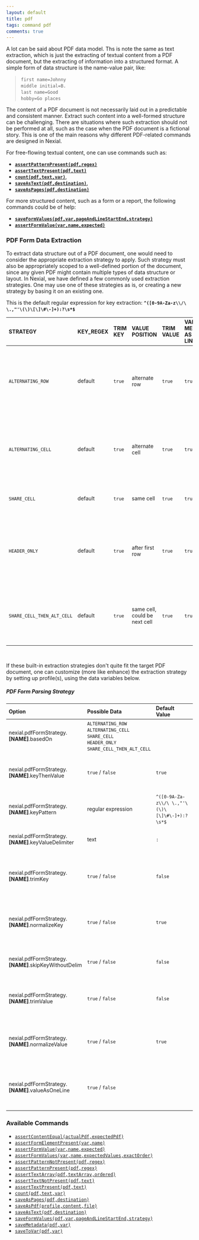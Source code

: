 ```yaml
---
layout: default
title: pdf
tags: command pdf
comments: true
---
```



A lot can be said about PDF data model. Ths is note the same as text extraction, which is just the extracting of 
textual content from a PDF document, but the extracting of information into a structured format. A simple form of data 
structure is the name-value pair, like:

> `first name=Johnny`<br/>
> `middle initial=B.`<br/>
> `last name=Good`<br/>
> `hobby=Go places`<br/>

The content of a PDF document is not necessarily laid out in a predictable and consistent manner. Extract such content 
into a well-formed structure can be challenging. There are situations where such extraction should not be performed at 
all, such as the case when the PDF document is a fictional story. This is one of the main reasons why different 
PDF-related commands are designed in Nexial. 

For free-flowing textual content, one can use commands such as:
- [**`assertPatternPresent(pdf,regex)`**](assertPatternPresent(pdf,regex))
- [**`assertTextPresent(pdf,text)`**](assertTextPresent(pdf,text))
- [**`count(pdf,text,var)`**](count(pdf,text,var)), 
- [**`saveAsText(pdf,destination)`**](saveAsText(pdf,destination)), 
- [**`saveAsPages(pdf,destination)`**](saveAsPages(pdf,destination)) 

For more structured content, such as a form or a report, the following commands could be of help:
- [**`saveFormValues(pdf,var,pageAndLineStartEnd,strategy)`**](saveFormValues(pdf,var,pageAndLineStartEnd,strategy))
- [**`assertFormValue(var,name,expected)`**](assertFormValue(var,name,expected))


### PDF Form Data Extraction
To extract data structure out of a PDF document, one would need to consider the appropriate extraction strategy to 
apply. Such strategy must also be appropriately scoped to a well-defined portion of the document, since any given PDF 
might contain multiple types of data structure or layout. In Nexial, we have defined a few commonly used extraction 
strategies. One may use one of these strategies as is, or creating a new strategy by basing it on an existing one.

This is the default regular expression for key extraction: **`^([0-9A-Za-z\\/\ \.,"'\(\)\[\]\#\-]+):?\s*$`**

| STRATEGY                 | KEY_REGEX | TRIM KEY | VALUE POSITION               | TRIM VALUE | VALUE MERGED AS 1 LINE | Description                                                                                                                                                                                         | Example             |
|:-------------------------|:----------|:---------|:-----------------------------|:-----------|:-----------------------|:----------------------------------------------------------------------------------------------------------------------------------------------------------------------------------------------------|:--------------------|
|`ALTERNATING_ROW`         |default    |`true`    |alternate row                 |`true`      |`true`                  |The name and value are laid out in alternating row.<br/>In the example (right),`STREET ADDRESS` would be<br/>considered in a separate row than its corresponding<br/>value `2200 West Empire Ave.,`  |![](image/pdf_01.png)|
|`ALTERNATING_CELL`        |default    |`true`    |alternate cell                |`true`      |`true`                  |The name and value are laid out in alternative cell.<br/>In the example (right), `Employee Gross` is presented in<br/>one cell, while its corresponding value `$1,334,694.40`<br/>is in another.     |![](image/pdf_02.png)|
|`SHARE_CELL`              |default    |`true`    |same cell                     |`true`      |`true`                  |Both the name and value are stored in the same cell,<br/>forming a contiguous string of text.                                                                                                        |![](image/pdf_03.png)|
|`HEADER_ONLY`             |default    |`true`    |after first row               |`true`      |`true`                  |All the name of the target data structure are laid<br/>out horizontally across the same line (like table<br/>header), while the corresponding values are laid<br/>out in subsequent lines (like CSV).|![](image/pdf_04.png)|
|`SHARE_CELL_THEN_ALT_CELL`|default    |`true`    |same cell, could be next cell |`true`      |`true`                  |This is a combination of `SHARE_CELL` and<br/>`ALTERNATING_CELL`. The `SHARE_CELL`strategy is tried<br/>first, and in need be the `ALTERNATING_CELL` strategy is<br/>employed as backup.             |                     |

<br/>

If these built-in extraction strategies don't quite fit the target PDF document, one can customize (more like enhance) 
the extraction strategy by setting up profile(s), using the data variables below.

##### PDF Form Parsing Strategy

| Option                                              | Possible Data                                                                                            | Default Value                               | Description                                                             | 
|:----------------------------------------------------|:---------------------------------------------------------------------------------------------------------|:--------------------------------------------|:------------------------------------------------------------------------|
|nexial.pdfFormStrategy.**[NAME]**.basedOn            |`ALTERNATING_ROW`<br/>`ALTERNATING_CELL`<br/>`SHARE_CELL`<br/>`HEADER_ONLY`<br/>`SHARE_CELL_THEN_ALT_CELL`|                                             |use one of the strategies as your starting point                         |
|nexial.pdfFormStrategy.**[NAME]**.keyThenValue       |`true` / `false`                                                                                          |`true`                                       |should the form 'key' appear before the corresponding 'value'?           |
|nexial.pdfFormStrategy.**[NAME]**.keyPattern         |regular expression                                                                                        |`^([0-9A-Za-z\\/\ \.,"'\(\)\[\]\#\-]+):?\s*$`|the extraction pattern for form 'key'                                    |
|nexial.pdfFormStrategy.**[NAME]**.keyValueDelimiter  |text                                                                                                      |`:`                                          |the delimiter between form 'key' and 'value'                             |
|nexial.pdfFormStrategy.**[NAME]**.trimKey            |`true` / `false`                                                                                          |`false`                                      |should Nexial remove leading and ending spaces from extracted form 'key'?|
|nexial.pdfFormStrategy.**[NAME]**.normalizeKey       |`true` / `false`                                                                                          |`true`                                       |should Nexial remove duplicate whitespaces from extracted form 'key'?    |
|nexial.pdfFormStrategy.**[NAME]**.skipKeyWithoutDelim|`true` / `false`                                                                                          |`false`                                      |should the extracted form 'key' without 'value' be removed?              |
|nexial.pdfFormStrategy.**[NAME]**.trimValue          |`true` / `false`                                                                                          |`false`                                      |should Nexial remove leading and ending spaces from form 'value'?        |
|nexial.pdfFormStrategy.**[NAME]**.normalizeValue     |`true` / `false`                                                                                          |`true`                                       |should Nexial remove duplicate whitespaces from extracted form 'value'?  |
|nexial.pdfFormStrategy.**[NAME]**.valueAsOneLine     |`true` / `false`                                                                                          |                                             |should Nexial remove newline characters from extracted form 'value'?     |


### Available Commands
- [`assertContentEqual(actualPdf,expectedPdf)`](assertContentEqual(actualPdf,expectedPdf))
- [`assertFormElementPresent(var,name)`](assertFormElementPresent(var,name))
- [`assertFormValue(var,name,expected)`](assertFormValue(var,name,expected))
- [`assertFormValues(var,name,expectedValues,exactOrder)`](assertFormValues(var,name,expectedValues,exactOrder))
- [`assertPatternNotPresent(pdf,regex)`](assertPatternNotPresent(pdf,regex))
- [`assertPatternPresent(pdf,regex)`](assertPatternPresent(pdf,regex))
- [`assertTextArray(pdf,textArray,ordered)`](assertTextArray(pdf,textArray,ordered))
- [`assertTextNotPresent(pdf,text)`](assertTextNotPresent(pdf,text))
- [`assertTextPresent(pdf,text)`](assertTextPresent(pdf,text))
- [`count(pdf,text,var)`](count(pdf,text,var))
- [`saveAsPages(pdf,destination)`](saveAsPages(pdf,destination))
- [`saveAsPdf(profile,content,file)`](saveAsPdf(profile,content,file))
- [`saveAsText(pdf,destination)`](saveAsText(pdf,destination))
- [`saveFormValues(pdf,var,pageAndLineStartEnd,strategy)`](saveFormValues(pdf,var,pageAndLineStartEnd,strategy))
- [`saveMetadata(pdf,var)`]( saveMetadata(pdf,var))
- [`saveToVar(pdf,var)`](saveToVar(pdf,var))